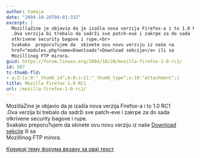 ```yaml
---
author: tomaja
date: "2004-10-28T04:01:33Z"
excerpt: |
  MozillaZine je objavio da je izašla nova verzija Firefox-a i to 1.0 RC1
  .Ova verzija bi trebalo da sadrži sve patch-eve i zakrpe za do sada
  otkrivene security bagove i rupe.<br>
  Svakako  preporu?ujem da  skinete ovu novu verziju iz naše <a
  href="modules.php?name=Downloads">Download sekcije</a> ili sa
  Mozillinog FTP mirora.
guid: https://forum.linuxo.org/2004/10/28/mozilla-firefox-1-0-rc1/
id: 587
tc-thumb-fld:
- a:2:{s:9:"_thumb_id";b:0;s:11:"_thumb_type";s:10:"attachment";}
title: Mozilla Firefox 1.0 RC1
url: /mozilla-firefox-1-0-rc1/
---
```

MozillaZine je objavio da je izašla nova verzija Firefox-a i to 1.0 RC1  
.Ova verzija bi trebalo da sadrži sve patch-eve i zakrpe za do sada  
otkrivene security bagove i rupe.  
Svakako preporu?ujem da skinete ovu novu verziju iz naše [Download sekcije](modules.php?name=Downloads) ili sa  
Mozillinog FTP mirora.<!--break-->

[Креирај тему форума везану за овај текст](https://linuxo.org/nova-tema-na-forumu/?se_pid=587)